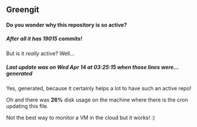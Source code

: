 ## Greengit

#### Do you wonder why this repository is so active?

##### After all it has 19015 commits!

But is it *really* active? Well...

##### Last update was on Wed Apr 14 at 03:25:15 when those lines were... generated

Yes, generated, because it certainly helps a lot to have such an active repo!

Oh and there was **26%** disk usage on the machine
where there is the cron updating this file.

Not the best way to monitor a VM in the cloud but it works! :)
